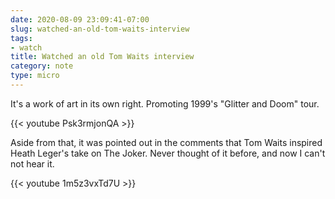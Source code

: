```yaml
---
date: 2020-08-09 23:09:41-07:00
slug: watched-an-old-tom-waits-interview
tags:
- watch
title: Watched an old Tom Waits interview
category: note
type: micro
---
```

It's a work of art in its own right. Promoting 1999's "Glitter and Doom" tour.

{{< youtube Psk3rmjonQA >}}

Aside from that, it was pointed out in the comments that Tom Waits inspired Heath Leger's take on
The Joker. Never thought of it before, and now I can't not hear it.

{{< youtube 1m5z3vxTd7U >}}